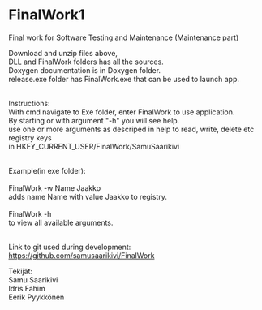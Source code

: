 # FinalWork1
Final work for Software Testing and Maintenance  (Maintenance part)<br/>

 Download and unzip files above, <br/>
  DLL and FinalWork folders has all the sources.<br/>
  Doxygen documentation is in Doxygen folder.</br>
  release.exe folder has FinalWork.exe that can be used to launch app.
  <br/><br/>

Instructions:<br/>
  With cmd navigate to Exe folder, enter FinalWork to use application.
  <br/>
  By starting or with argument "-h" you will see help.
  <br/>
  use one or more arguments as descriped in help to read, write, delete etc registry keys
  <br/>
  in HKEY_CURRENT_USER/FinalWork/SamuSaarikivi<br/><br/>
  
  Example(in exe folder):</br></br>
  FinalWork -w Name Jaakko</br>
  adds name Name with value Jaakko to registry.</br></br>
  FinalWork -h </br>
  to view all available arguments.<br/><br/>
  
 
  
  Link to git used during development: </br>
  https://github.com/samusaarikivi/FinalWork

  
  
  Tekijät:  <br/>
            Samu Saarikivi<br/>
            Idris Fahim<br/>
            Eerik Pyykkönen


